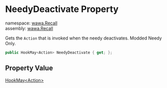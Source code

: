 # NeedyDeactivate Property

namespace: [wawa\.Recall](../../wawa.Recall.md)<br />
assembly: [wawa\.Recall](../../../wawa.Recall.md)

Gets the `Action` that is invoked when the needy deactivates\. Modded Needy Only\.

```csharp
public HookMay<Action> NeedyDeactivate { get; };
```

## Property Value

[HookMay\<Action\>](../../../wawa.Recall/wawa.Recall/HookMay\`1.md)

